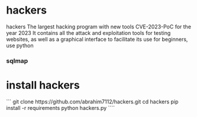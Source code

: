 <h1>hackers</h1> hackers
The largest hacking program with new tools CVE-2023-PoC for the year 2023 It contains all the attack and exploitation tools for testing websites, as well as a graphical interface to facilitate its use for beginners,
use python
<h3>sqlmap</h3>

<h1>install hackers</h1> 
```
git clone https://github.com/abrahim7112/hackers.git
cd hackers
pip install -r requirements
python hackers.py
````
